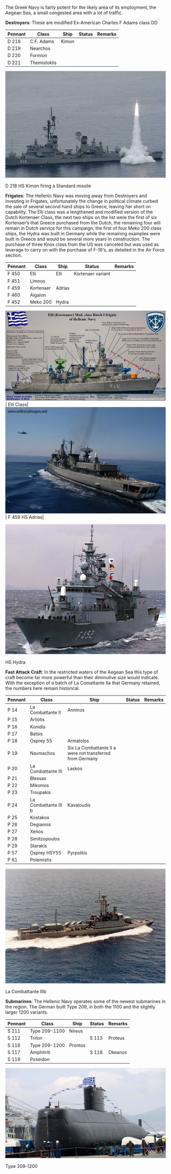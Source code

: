 The Greek Navy is fairly potent for the likely area of its employment, the Aegean Sea, a small congested area with a lot of traffic.

**Destroyers**: These are modified Ex-American Charles F Adams class DD

| Pennant | Class        | Ship  | Status | Remarks |
| ------- | ------------ | ----- | ------ | ------- |
| D 218   | C.F. Adams   | Kimon |        |         |
| D 219   | Nearchos     |       |        |         |
| D 220   | Formion      |       |        |         |
| D 221   | Themistoklis |       |        |         |

![](/assets/images/nato/gr/nv/Greek20navy20Charles20F20Adams20class_02-768x510.jpg)

D 218 HS Kimon firing a Standard missile

**Frigates**: The Hellenic Navy was moving away from Destroyers and investing in Frigates, unfortunately the change in political climate curbed the sale of several second hand ships to Greece, leaving her short on capability. The Elli class was a lengthened and modified version of the Dutch Kortenaer Class, the next two ships on the list were the first of six Kortenaer‘s that Greece purchased from the Dutch, the remaining four will remain in Dutch service for this campaign; the first of four Meko 200 class ships, the Hydra was built in Germany while the remaining examples were built in Greece and would be several more years in construction. The purchase of three Knox class from the US was canceled but was used as leverage to carry on with the purchase of F-16‘s, as detailed in the Air Force section.

| Pennant | Class     | Ship   | Status            | Remarks |
| ------- | --------- | ------ | ----------------- | ------- |
| F 450   | Elli      | Elli   | Kortenaer variant |         |
| F 451   | Limnos    |        |                   |         |
| F 459   | Kortenaer | Adrias |                   |         |
| F 460   | Aigaion   |        |                   |         |
| F 452   | Meko 200  | Hydra  |                   |         |

![](/assets/images/nato/gr/nv/Elli-class-Batch-I-768x432.jpg)|
Elli Class|
![](/assets/images/nato/gr/nv/Adrias_F459-768x509.jpg)|
F 459 HS Adrias|

![](/assets/images/nato/gr/nv/Hydra.jpg)

HS Hydra

**Fast Attack Craft**: In the restricted waters of the Aegean Sea this type of craft become far more powerful than their diminutive size would indicate. With the exception of a batch of La Comattante IIa that Germany retained, the numbers here remain historical.

| Pennant | Class                | Ship                                                      | Status | Remarks |
| ------- | -------------------- | --------------------------------------------------------- | ------ | ------- |
| P 14    | La Combattante II    | Anninos                                                   |
| P 15    | Arliotis             |
| P 16    | Konidis              |
| P 17    | Batsis               |
| P 18    | Osprey 55            | Armatolos                                                 |
| P 19    | Navmachos            | Six La Combattante II a were not transferred from Germany |
| P 20    | La Combattante III   | Laskos                                                    |
| P 21    | Blessas              |
| P 22    | Mikonios             |
| P 23    | Troupakis            |
| P 24    | La Combattante III b | Kavaloudis                                                |
| P 25    | Kostakos             |
| P 26    | Degiannis            |
| P 27    | Xenos                |
| P 28    | Simitzopoulos        |
| P 29    | Starakis             |
| P 57    | Osprey HSY55         | Pyrpolitis                                                |
| P 61    | Polemistis           |

![](/assets/images/nato/gr/nv/hs-simaiforos-768x551.jpg)

La Combattante IIIb

**Submarines**: The Hellenic Navy operates some of the newest submarines in the region. The German built Type 209, in both the 1100 and the slightly larger 1200 variants.

| Pennant | Class         | Ship    | Status | Remarks |
| ------- | ------------- | ------- | ------ | ------- |
| S 111   | Type 209-1100 | Nireus  |
| S 112   | Triton        |         | S 113  | Proteus |
| S 116   | Type 209-1200 | Prontos |
| S 117   | Amphitriti    |         | S 118  | Okeanos |
| S 119   | Poseidon      |

![](/assets/images/nato/gr/nv/HS-Type-209-768x432.jpg)

Type 209-1200
